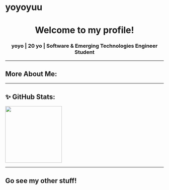 # yoyoyuu

<div align="center">
  <h1 align="center">Welcome to my profile!</h1>
  <h3 align="center">yoyo | 20 yo | Software & Emerging Technologies Engineer Student</h3>
</div>

---

## More About Me:

---

## ✨ GitHub Stats:

<p align="left">
<a href="https://github.com/tessarivas">
  <img height="180em" src="https://github-readme-stats.vercel.app/api/top-langs/?username=tessarivas&layout=compact&langs_count=8&theme=algolia"/>
</a>
</p>

---

## Go see my other stuff!
<p align="left">
</p>